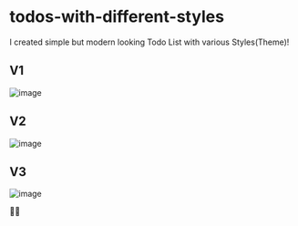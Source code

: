 # todos-with-different-styles
I created simple but modern looking Todo List with various Styles(Theme)!

## V1
![image](https://github.com/user-attachments/assets/d8ba1c91-8be7-4ac6-8233-946ff353a05d)

## V2
![image](https://github.com/user-attachments/assets/295d412c-5113-4843-a871-d38a26b3e064)

## V3
![image](https://github.com/user-attachments/assets/48f17331-b742-4bae-8bca-f998e8773e45)

🤗✨
